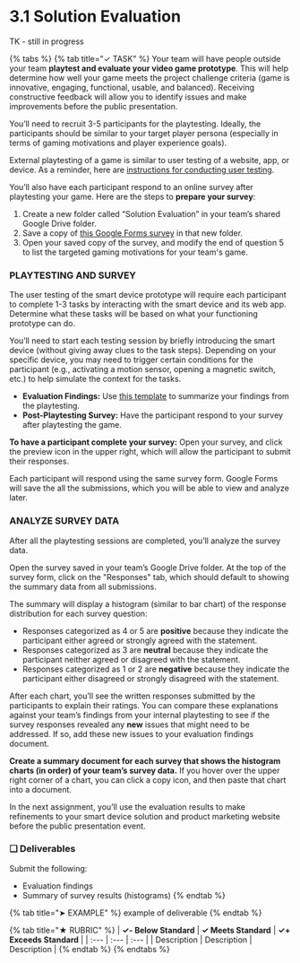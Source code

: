 # 3.1 Solution Evaluation

TK  - still in progress

{% tabs %}
{% tab title="✓ TASK" %}
Your team will have people outside your team **playtest and evaluate your video game prototype**. This will help determine how well your game meets the project challenge criteria \(game is innovative, engaging, functional, usable, and balanced\). Receiving constructive feedback will allow you to identify issues and make improvements before the public presentation.

You’ll need to recruit 3-5 participants for the playtesting. Ideally, the participants should be similar to your target player persona \(especially in terms of gaming motivations and player experience goals\).

External playtesting of a game is similar to user testing of a website, app, or device. As a reminder, here are [instructions for conducting user testing](https://docs.idew.org/principles-and-practices/practices/design-practices/user-testing).

You’ll also have each participant respond to an online survey after playtesting your game. Here are the steps to **prepare your survey**:

1. Create a new folder called “Solution Evaluation” in your team’s shared Google Drive folder.
2. Save a copy of [this Google Forms survey](https://drive.google.com/open?id=1fKrfaVmHQnGVecHKRbYR6FF-P9OitPnwEVA5tt05qPI) in that new folder.
3. Open your saved copy of the survey, and modify the end of question 5 to list the targeted gaming motivations for your team's game.

### **PLAYTESTING AND SURVEY**

The user testing of the smart device prototype will require each participant to complete 1-3 tasks by interacting with the smart device and its web app. Determine what these tasks will be based on what your functioning prototype can do.

You’ll need to start each testing session by briefly introducing the smart device \(without giving away clues to the task steps\). Depending on your specific device, you may need to trigger certain conditions for the participant \(e.g., activating a motion sensor, opening a magnetic switch, etc.\) to help simulate the context for the tasks.

* **Evaluation Findings:** Use [this template](https://drive.google.com/open?id=1lQUSyjqKTbo1Pth34okLd43AZw2O_zkC7zYE1grwHv0) to summarize your findings from the playtesting.
* **Post-Playtesting Survey:** Have the participant respond to your survey after playtesting the game.

**To have a participant complete your survey:**  Open your survey, and click the preview icon in the upper right, which will allow the participant to submit their responses.

Each participant will respond using the same survey form. Google Forms will save the all the submissions, which you will be able to view and analyze later.

### ANALYZE SURVEY DATA

After all the playtesting sessions are completed, you’ll analyze the survey data.

Open the survey saved in your team’s Google Drive folder. At the top of the survey form, click on the "Responses" tab, which should default to showing the summary data from all submissions.

The summary will display a histogram \(similar to bar chart\) of the response distribution for each survey question:

* Responses categorized as 4 or 5 are **positive** because they indicate the participant either agreed or strongly agreed with the statement.
* Responses categorized as 3 are **neutral** because they indicate the participant neither agreed or disagreed with the statement.
* Responses categorized as 1 or 2 are **negative** because they indicate the participant either disagreed or strongly disagreed with the statement.

After each chart, you’ll see the written responses submitted by the participants to explain their ratings. You can compare these explanations against your team’s findings from your internal playtesting to see if the survey responses revealed any **new** issues that might need to be addressed. If so, add these new issues to your evaluation findings document.

**Create a summary document for each survey that shows the histogram charts \(in order\) of your team’s survey data.** If you hover over the upper right corner of a chart, you can click a copy icon, and then paste that chart into a document.

In the next assignment, you’ll use the evaluation results to make refinements to your smart device solution and product marketing website before the public presentation event.

### **❏ Deliverables**

Submit the following:

* Evaluation findings
* Summary of survey results \(histograms\)
{% endtab %}

{% tab title="➤ EXAMPLE" %}
example of deliverable
{% endtab %}

{% tab title="★ RUBRIC" %}
| **✓- Below Standard** | **✓ Meets Standard** | **✓+ Exceeds Standard** |
| :--- | :--- | :--- |
| Description | Description | Description |
{% endtab %}
{% endtabs %}

